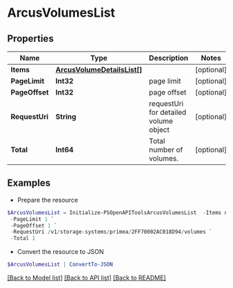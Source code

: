 # ArcusVolumesList
## Properties

Name | Type | Description | Notes
------------ | ------------- | ------------- | -------------
**Items** | [**ArcusVolumeDetailsList[]**](ArcusVolumeDetailsList.md) |  | [optional] 
**PageLimit** | **Int32** | page limit | [optional] 
**PageOffset** | **Int32** | page offset | [optional] 
**RequestUri** | **String** | requestUri for detailed volume object | [optional] 
**Total** | **Int64** | Total number of volumes. | [optional] 

## Examples

- Prepare the resource
```powershell
$ArcusVolumesList = Initialize-PSOpenAPIToolsArcusVolumesList  -Items null `
 -PageLimit 1 `
 -PageOffset 1 `
 -RequestUri /v1/storage-systems/primea/2FF70002AC018D94/volumes `
 -Total 1
```

- Convert the resource to JSON
```powershell
$ArcusVolumesList | ConvertTo-JSON
```

[[Back to Model list]](../README.md#documentation-for-models) [[Back to API list]](../README.md#documentation-for-api-endpoints) [[Back to README]](../README.md)


